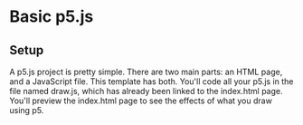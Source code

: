 # Basic p5.js

## Setup

A p5.js project is pretty simple. There are two main parts: an HTML page, and a JavaScript file. This template has both. You'll code all your p5.js in the file named draw.js, which has already been linked to the index.html page. You'll preview the index.html page to see the effects of what you draw using p5.  
